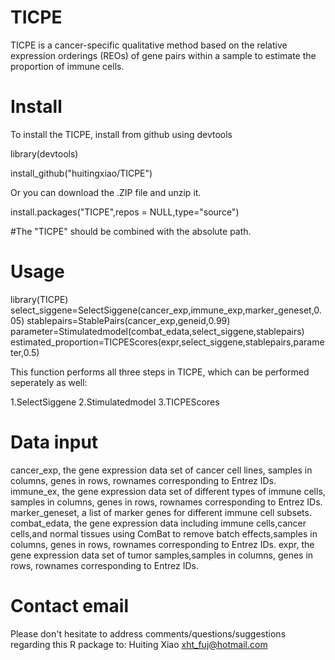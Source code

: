 # TICPE
TICPE is a cancer-specific qualitative method based on the relative expression orderings (REOs) of gene pairs within a sample to estimate the proportion of immune cells.

# Install
To install the TICPE, install from github using devtools

library(devtools)

install_github("huitingxiao/TICPE")

Or you can download the .ZIP file and unzip it.


install.packages("TICPE",repos = NULL,type="source")

#The "TICPE" should be combined with the absolute path.

# Usage
library(TICPE)
select_siggene=SelectSiggene(cancer_exp,immune_exp,marker_geneset,0.05)
stablepairs=StablePairs(cancer_exp,geneid,0.99)
parameter=Stimulatedmodel(combat_edata,select_siggene,stablepairs)
estimated_proportion=TICPEScores(expr,select_siggene,stablepairs,parameter,0.5)

This function performs all three steps in TICPE, which can be performed seperately as well:

1.SelectSiggene
2.Stimulatedmodel
3.TICPEScores

# Data input
cancer_exp, the gene expression data set of cancer cell lines, samples in columns, genes in rows, rownames corresponding to Entrez IDs.
immune_ex, the gene expression data set of different types of immune cells, samples in columns, genes in rows, rownames corresponding to Entrez IDs.
marker_geneset, a list of marker genes for different immune cell subsets.
combat_edata, the gene expression data including immune cells,cancer cells,and normal tissues using ComBat to remove batch effects,samples in columns, genes in rows, rownames corresponding to Entrez IDs.
expr, the gene expression data set of tumor samples,samples in columns, genes in rows, rownames corresponding to Entrez IDs.

# Contact email
Please don't hesitate to address comments/questions/suggestions regarding this R package to: Huiting Xiao xht_fuj@hotmail.com
